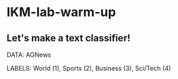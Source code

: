 # IKM-lab-warm-up
## Let's make a text classifier!

DATA: AGNews

LABELS: World (1), Sports (2), Business (3), Sci/Tech (4)
